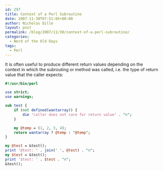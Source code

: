 ```yaml
---
id: 297
title: Context of a Perl Subroutine
date: 2007-11-30T07:51:05+00:00
author: Nicholas Dille
layout: post
permalink: /blog/2007/11/30/context-of-a-perl-subroutine/
categories:
  - Nerd of the Old Days
tags:
  - Perl
---
```

It is often useful to produce different return values depending on the context in which the subrouting or method was called, i.e. the type of return value that the caller expects:<!--more-->

```perl
#!/usr/bin/perl

use strict;
use warnings;

sub test {
    if (not defined(wantarray)) {
        die 'caller does not care for return value' . "n";
    }

    my @temp = (1, 2, 3, 4);
    return wantarray ? @temp : "@temp";
}

my @test = &test();
print '@test: ' . join(' ', @test) . "n";
my $test = &test();
print '$test: ' . $test . "n";
&test();
```